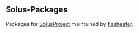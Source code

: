 Solus-Packages
--------------

Packages for [SolusProject](https://solus-project.com/) maintained by [flasheater](https://github.com/flasheater).
